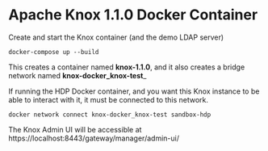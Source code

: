 # Apache Knox 1.1.0 Docker Container

Create and start the Knox container (and the demo LDAP server)

    docker-compose up --build

This creates a container named __knox-1.1.0__, and it also creates a bridge network named __knox-docker_knox-test___

If running the HDP Docker container, and you want this Knox instance to be able to interact with it, it must be connected to this network.

    docker network connect knox-docker_knox-test sandbox-hdp

The Knox Admin UI will be accessible at https://localhost:8443/gateway/manager/admin-ui/



